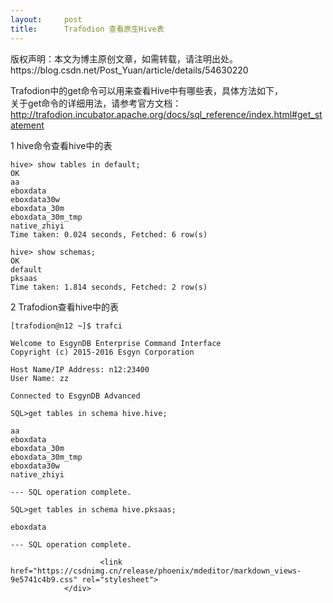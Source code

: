 ```yaml
---
layout:     post
title:      Trafodion 查看原生Hive表
---
```

<div id="article_content" class="article_content clearfix csdn-tracking-statistics" data-pid="blog" data-mod="popu_307" data-dsm="post">
								<div class="article-copyright">
					版权声明：本文为博主原创文章，如需转载，请注明出处。					https://blog.csdn.net/Post_Yuan/article/details/54630220				</div>
								            <div id="content_views" class="markdown_views prism-atom-one-dark">
							<!-- flowchart 箭头图标 勿删 -->
							<svg xmlns="http://www.w3.org/2000/svg" style="display: none;"><path stroke-linecap="round" d="M5,0 0,2.5 5,5z" id="raphael-marker-block" style="-webkit-tap-highlight-color: rgba(0, 0, 0, 0);"></path></svg>
							<p>Trafodion中的get命令可以用来查看Hive中有哪些表，具体方法如下， <br>
关于get命令的详细用法，请参考官方文档：<a href="http://trafodion.incubator.apache.org/docs/sql_reference/index.html#get_statement" rel="nofollow">http://trafodion.incubator.apache.org/docs/sql_reference/index.html#get_statement</a></p>

<p>1 hive命令查看hive中的表</p>



<pre class="prettyprint"><code class=" hljs haskell"><span class="hljs-title">hive</span>&gt; show tables <span class="hljs-keyword">in</span> <span class="hljs-default"><span class="hljs-keyword">default</span>;</span>
<span class="hljs-type">OK</span>
<span class="hljs-title">aa</span>
<span class="hljs-title">eboxdata</span>
<span class="hljs-title">eboxdata30w</span>
<span class="hljs-title">eboxdata_30m</span>
<span class="hljs-title">eboxdata_30m_tmp</span>
<span class="hljs-title">native_zhiyi</span>
<span class="hljs-type">Time</span> taken: <span class="hljs-number">0.024</span> seconds, <span class="hljs-type">Fetched</span>: <span class="hljs-number">6</span> row(s)

<span class="hljs-title">hive</span>&gt; show schemas;
<span class="hljs-type">OK</span>
<span class="hljs-default"><span class="hljs-keyword">default</span></span>
<span class="hljs-title">pksaas</span>
<span class="hljs-type">Time</span> taken: <span class="hljs-number">1.814</span> seconds, <span class="hljs-type">Fetched</span>: <span class="hljs-number">2</span> row(s)</code></pre>

<p>2 Trafodion查看hive中的表</p>



<pre class="prettyprint"><code class=" hljs applescript">[trafodion@n12 ~]$ trafci

Welcome <span class="hljs-keyword">to</span> EsgynDB Enterprise Command Interface
Copyright (c) <span class="hljs-number">2015</span>-<span class="hljs-number">2016</span> Esgyn Corporation

Host Name/IP Address: n12:<span class="hljs-number">23400</span>
User Name: zz

Connected <span class="hljs-keyword">to</span> EsgynDB Advanced

SQL&gt;<span class="hljs-keyword">get</span> tables <span class="hljs-keyword">in</span> schema hive.hive;

aa
eboxdata
eboxdata_30m
eboxdata_30m_tmp
eboxdata30w
native_zhiyi

<span class="hljs-comment">--- SQL operation complete.</span>

SQL&gt;<span class="hljs-keyword">get</span> tables <span class="hljs-keyword">in</span> schema hive.pksaas;

eboxdata

<span class="hljs-comment">--- SQL operation complete.</span></code></pre>            </div>
						<link href="https://csdnimg.cn/release/phoenix/mdeditor/markdown_views-9e5741c4b9.css" rel="stylesheet">
                </div>